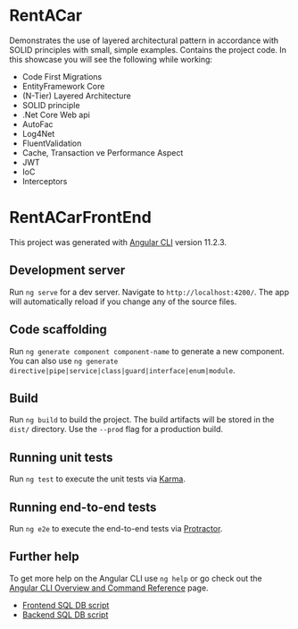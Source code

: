 # RentACar

Demonstrates the use of layered architectural pattern in accordance with SOLID principles with small, simple examples. Contains the project code. In this showcase you will see the following while working:
* Code First Migrations
* EntityFramework Core
* (N-Tier) Layered Architecture
* SOLID principle
* .Net Core Web api
* AutoFac
* Log4Net
* FluentValidation
* Cache, Transaction ve Performance Aspect
* JWT
* IoC
* Interceptors

# RentACarFrontEnd

This project was generated with [Angular CLI](https://github.com/angular/angular-cli) version 11.2.3.

## Development server

Run `ng serve` for a dev server. Navigate to `http://localhost:4200/`. The app will automatically reload if you change any of the source files.

## Code scaffolding

Run `ng generate component component-name` to generate a new component. You can also use `ng generate directive|pipe|service|class|guard|interface|enum|module`.

## Build

Run `ng build` to build the project. The build artifacts will be stored in the `dist/` directory. Use the `--prod` flag for a production build.

## Running unit tests

Run `ng test` to execute the unit tests via [Karma](https://karma-runner.github.io).

## Running end-to-end tests

Run `ng e2e` to execute the end-to-end tests via [Protractor](http://www.protractortest.org/).

## Further help

To get more help on the Angular CLI use `ng help` or go check out the [Angular CLI Overview and Command Reference](https://angular.io/cli) page.

* <a href="https://github.com/weincreative/rentacar/backend/master/RentACar/RentACarDb.sql"> Frontend SQL DB script</a> 
* <a href="https://github.com/weincreative/rentacar/backend/master/RentACar/RentACarDb.sql"> Backend SQL DB script</a> 